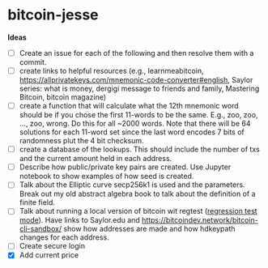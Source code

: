 # bitcoin-jesse

**Ideas**
- [ ] Create an issue for each of the following and then resolve them with a commit.
- [ ] create links to helpful resources (e.g., learnmeabitcoin, https://allprivatekeys.com/mnemonic-code-converter#english, Saylor series: what is money, dergigi message to friends and family, Mastering Bitcoin, bitcoin magazine)
- [ ] create a function that will calculate what the 12th mnemonic word should be if you chose the first 11-words to be the same. E.g., zoo, zoo, ..., zoo, wrong. Do this for all ~2000 words. Note that there will be 64 solutions for each 11-word set since the last word encodes 7 bits of randomness plut the 4 bit checksum.
- [ ] create a database of the lookups. This should include the number of txs and the current amount held in each address. 
- [ ] Describe how public/private key pairs are created. Use Jupyter notebook to show examples of how seed is created.
- [ ] Talk about the Elliptic curve secp256k1 is used and the parameters. Break out my old abstract algebra book to talk about the definition of a finite field.
- [ ] Talk about running a local version of bitcoin wit regtest ([regression test mode](https://bitcoin.stackexchange.com/questions/109653/why-is-regtest-called-regtest)). Have links to Saylor.edu and https://bitcoindev.network/bitcoin-cli-sandbox/  show how addresses are made and how hdkeypath changes for each address. 
- [ ] Create secure login
- [X] Add current price
